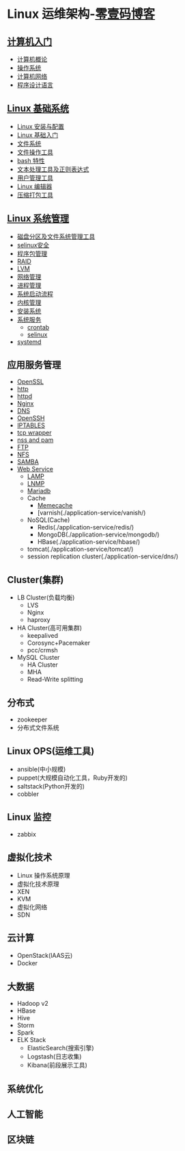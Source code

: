 # Linux 运维架构-[零壹码博客](https://lingyima.com)

## [计算机入门](./introduction-to-computers/)

- [计算机概论](./introduction-to-computers/computer-concepts/)
- [操作系统](./introduction-to-computers/operating-system/)
- [计算机网络](./introduction-to-computers/computer-network/)
- [程序设计语言](./introduction-to-computers/programming-language/)

## [Linux 基础系统](./linux-basic-system/)

- [Linux 安装与配置](./linux-basic-system/setup-setting/)
- [Linux 基础入门](./linux-basic-system/linux-basic/)
- [文件系统](./linux-basic-system/file-system/)
- [文件操作工具](./linux-basic-system/file-operations/)
- [bash 特性](./linux-basic-system/bash/)
- [文本处理工具及正则表达式](./linux-basic-system/text-manipulation-regular-expression/)
- [用户管理工具](./linux-basic-system/user-manager/)
- [Linux 编辑器](./linux-basic-system/editor/)
- [压缩打包工具](./linux-basic-system/compression-packing/)

## [Linux 系统管理](./system-management/)

- [磁盘分区及文件系统管理工具](./system-management/disk-partition/)
- [selinux安全](./system-management/selinux/)
- [程序包管理](./system-management/package/)
- [RAID](./system-management/raid/)
- [LVM](./system-management/lvm/)
- [网络管理](./system-management/network/)
- [进程管理](./system-management/process/)
- [系统启动流程](./system-management/startup/)
- [内核管理](./system-management/kernel-module/)
- [安装系统](./system-management/setup-system/)
- [系统服务](./system-management/system-service/)
  - [crontab](./system-management/system-service/crontab/)
  - [selinux](./system-management/system-service/selinux/)  
- [systemd](./system-management/systemd/)

## 应用服务管理

- [OpenSSL](./application-service/openssl/)
- [http](./application-service/http/)
- [httpd](./application-service/httpd/)
- [Nginx](./application-service/nginx/)
- [DNS](./application-service/dns/)
- [OpenSSH](./application-service/openssh/)
- [IPTABLES](./application-service/iptables/)
- [tcp wrapper](./application-service/tcp-wrapper/)
- [nss and pam](./application-service/nss-pam/)
- [FTP](./application-service/ftp/)
- [NFS](./application-service/nfs/)
- [SAMBA](./application-service/samba/)
- [Web Service](./application-service/webservice/)
  - [LAMP](./application-service/lamp/)
  - [LNMP](./application-service/lnmps/)
  - [Mariadb](./application-service/mariadb/)
  - Cache
    - [Memecache](./application-service/memcached/)
    - [varnish(./application-service/vanish/)
  - NoSQL(Cache)
    - Redis(./application-service/redis/)
    - MongoDB(./application-service/mongodb/)
    - HBase(./application-service/hbase/)
  - tomcat(./application-service/tomcat/)
  - session replication cluster(./application-service/dns/)

## Cluster(集群)

- LB Cluster(负载均衡)
  - LVS
  - Nginx
  - haproxy
- HA Cluster(高可用集群)
  - keepalived
  - Corosync+Pacemaker
  - pcc/crmsh
- MySQL Cluster
  - HA Cluster
  - MHA
  - Read-Write splitting

## 分布式

- zookeeper
- 分布式文件系统

## Linux OPS(运维工具)

- ansible(中小规模)
- puppet(大规模自动化工具，Ruby开发的)
- saltstack(Python开发的)
- cobbler

## Linux 监控

- zabbix

## 虚拟化技术

- Linux 操作系统原理
- 虚拟化技术原理
- XEN
- KVM
- 虚拟化网络
- SDN

## 云计算

- OpenStack(IAAS云)
- Docker

## 大数据

- Hadoop v2
- HBase
- Hive
- Storm
- Spark
- ELK Stack
  - ElasticSearch(搜索引擎)
  - Logstash(日志收集)
  - Kibana(前段展示工具)

## 系统优化

## 人工智能

## 区块链